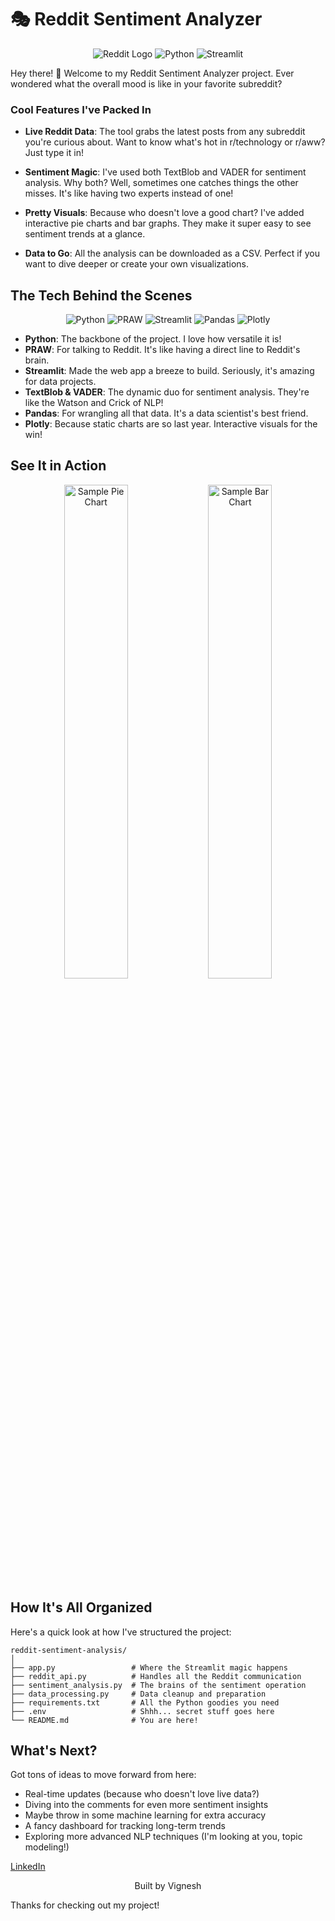 
# 🎭 Reddit Sentiment Analyzer

<div align="center">

![Reddit Logo](https://img.shields.io/badge/Reddit-FF4500?style=for-the-badge&logo=reddit&logoColor=white)
![Python](https://img.shields.io/badge/python-3670A0?style=for-the-badge&logo=python&logoColor=ffdd54)
![Streamlit](https://img.shields.io/badge/Streamlit-FF4B4B?style=for-the-badge&logo=Streamlit&logoColor=white)

</div>

Hey there! 👋 Welcome to my Reddit Sentiment Analyzer project. Ever wondered what the overall mood is like in your favorite subreddit?

### Cool Features I've Packed In

- **Live Reddit Data**: The tool grabs the latest posts from any subreddit you're curious about. Want to know what's hot in r/technology or r/aww? Just type it in!
  
- **Sentiment Magic**: I've used both TextBlob and VADER for sentiment analysis. Why both? Well, sometimes one catches things the other misses. It's like having two experts instead of one!

- **Pretty Visuals**: Because who doesn't love a good chart? I've added interactive pie charts and bar graphs. They make it super easy to see sentiment trends at a glance.

- **Data to Go**: All the analysis can be downloaded as a CSV. Perfect if you want to dive deeper or create your own visualizations.

## The Tech Behind the Scenes

<div align="center">

![Python](https://img.shields.io/badge/python-3670A0?style=for-the-badge&logo=python&logoColor=ffdd54)
![PRAW](https://img.shields.io/badge/PRAW-FF4500?style=for-the-badge&logo=reddit&logoColor=white)
![Streamlit](https://img.shields.io/badge/Streamlit-FF4B4B?style=for-the-badge&logo=Streamlit&logoColor=white)
![Pandas](https://img.shields.io/badge/pandas-%23150458.svg?style=for-the-badge&logo=pandas&logoColor=white)
![Plotly](https://img.shields.io/badge/Plotly-%233F4F75.svg?style=for-the-badge&logo=plotly&logoColor=white)

</div>

- **Python**: The backbone of the project. I love how versatile it is!
- **PRAW**: For talking to Reddit. It's like having a direct line to Reddit's brain.
- **Streamlit**: Made the web app a breeze to build. Seriously, it's amazing for data projects.
- **TextBlob & VADER**: The dynamic duo for sentiment analysis. They're like the Watson and Crick of NLP!
- **Pandas**: For wrangling all that data. It's a data scientist's best friend.
- **Plotly**: Because static charts are so last year. Interactive visuals for the win!

## See It in Action

<div align="center">
<img src="path_to_sample_pie_chart.png" alt="Sample Pie Chart" width="45%">
<img src="path_to_sample_bar_chart.png" alt="Sample Bar Chart" width="45%">
</div>


## How It's All Organized

Here's a quick look at how I've structured the project:

```
reddit-sentiment-analysis/
│
├── app.py                 # Where the Streamlit magic happens
├── reddit_api.py          # Handles all the Reddit communication
├── sentiment_analysis.py  # The brains of the sentiment operation
├── data_processing.py     # Data cleanup and preparation
├── requirements.txt       # All the Python goodies you need
├── .env                   # Shhh... secret stuff goes here
└── README.md              # You are here!
```

## What's Next?

Got tons of ideas to move forward from here:

- Real-time updates (because who doesn't love live data?)
- Diving into the comments for even more sentiment insights
- Maybe throw in some machine learning for extra accuracy
- A fancy dashboard for tracking long-term trends
- Exploring more advanced NLP techniques (I'm looking at you, topic modeling!)


[LinkedIn](https://www.linkedin.com/in/h-vignesh) 

<div align="center">
Built by Vignesh
</div>

Thanks for checking out my project!
